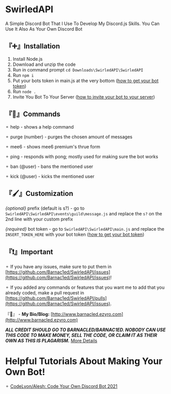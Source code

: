 # SwirledAPI
A Simple Discord Bot That I Use To Develop My Discord.js Skills. You Can Use It Also As Your Own Discord Bot

## 『➕』**Installation**
1. Install Node.js 
2. Download and unzip the code
3. Run in command prompt `cd Downloads\SwirledAPI\SwirledAPI`
4. Run `npm i`
5. Put your bots token in main.js at the very bottom ([how to get your bot token](https://www.writebots.com/discord-bot-token/))
6. Run `node .`
7. Invite You Bot To Your Server ([how to invite your bot to your server](https://discordjs.guide/preparations/adding-your-bot-to-servers.html#bot-invite-links))

## 『💬』**Commands**

⚬ help - shows a help command

⚬ purge (number) - purges the chosen amount of messages

⚬ mee6 - shows mee6 premium's thrue form

⚬ ping - responds with pong; mostly used for making sure the bot works

⚬ ban (@user) - bans the mentioned user

⚬ kick (@user) - kicks the mentioned user

## 『🖌️』**Customization** 

*{optional}* prefix (default is s?) - go to `SwirledAPI\SwirledAPI\events\guild\message.js` and replace the `s?` on the 2nd line with your custom prefix

*{required}* bot token - go to `SwirledAPI\SwirledAPI\main.js` and replace the `INSERT_TOKEN_HERE` with your bot token ([how to get your bot token](https://www.writebots.com/discord-bot-token/))

## 『❗』**Important**

⚬ If you have any issues, make sure to put them in [https://github.com/Barnac1ed/SwirledAPI/issues](https://github.com/Barnac1ed/SwirledAPI/issues)!

⚬ If you added any commands or features that you want me to add that you already coded, make a pull request in [https://github.com/Barnac1ed/SwirledAPI/pulls](https://github.com/Barnac1ed/SwirledAPI/issues).

『🔗』 - **My Bio/Blog:** [http://www.barnacled.ezyro.com](http://www.barnacled.ezyro.com)

***ALL CREDIT SHOULD GO TO BARNACLED/BARNAC1ED. NOBODY CAN USE THIS CODE TO MAKE MONEY, SELL THE CODE, OR CLAIM IT AS THEIR OWN AS THIS IS PLAGARISM.*** [More Details](https://github.com/yeebi/SwirledAPI/blob/main/LICENSE.md)

# Helpful Tutorials About Making Your Own Bot!

⚬ [CodeLyon/Alesh: Code Your Own Discord Bot 2021](https://www.youtube.com/playlist?list=PLbbLC0BLaGjpyzN1rg-gK4dUqbn8eJQq4)

